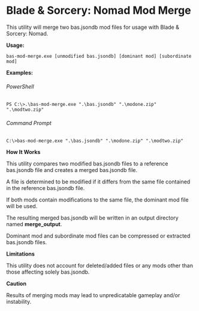 # Blade & Sorcery: Nomad Mod Merge

This utility will merge two bas.jsondb mod files for usage with Blade & Sorcery: Nomad.

**Usage:**

  `bas-mod-merge.exe [unmodified bas.jsondb] [dominant mod] [subordinate mod]`
  
**Examples:**

###### PowerShell

`PS C:\>.\bas-mod-merge.exe ".\bas.jsondb" ".\modone.zip" ".\modtwo.zip"`

###### Command Prompt

`C:\>bas-mod-merge.exe ".\bas.jsondb" ".\modone.zip" ".\modtwo.zip"`

**How It Works**

This utility compares two modified bas.jsondb files to a reference bas.jsondb file and creates a merged bas.jsondb file.

A file is determined to be modified if it differs from the same file contained in the reference bas.jsondb file.

If both mods contain modifications to the same file, the dominant mod file will be used.

The resulting merged bas.jsondb will be written in an output directory named **merge_output**.

Dominant mod and subordinate mod files can be compressed or extracted bas.jsondb files.

**Limitations**

This utility does not account for deleted/added files or any mods other than those affecting solely bas.jsondb.

**Caution**

Results of merging mods may lead to unpredicatable gameplay and/or instability.
